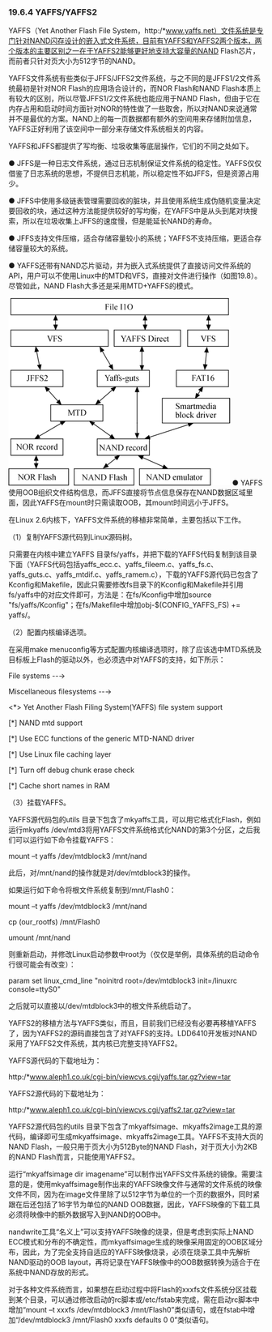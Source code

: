 ### 19.6.4 YAFFS/YAFFS2

YAFFS（Yet Another Flash File System，http:/*www.yaffs.net）文件系统是专门针对NAND闪存设计的嵌入式文件系统，目前有YAFFS和YAFFS2两个版本，两个版本的主要区别之一在于YAFFS2能够更好地支持大容量的NAND Flash芯片，而前者只针对页大小为512字节的NAND。

YAFFS文件系统有些类似于JFFS/JFFS2文件系统，与之不同的是JFFS1/2文件系统最初是针对NOR Flash的应用场合设计的，而NOR Flash和NAND Flash本质上有较大的区别，所以尽管JFFS1/2文件系统也能应用于NAND Flash，但由于它在内存占用和启动时间方面针对NOR的特性做了一些取舍，所以对NAND来说通常并不是最优的方案。NAND上的每一页数据都有额外的空间用来存储附加信息，YAFFS正好利用了该空间中一部分来存储文件系统相关的内容。

YAFFS和JFFS都提供了写均衡、垃圾收集等底层操作，它们的不同之处如下。

● JFFS是一种日志文件系统，通过日志机制保证文件系统的稳定性。YAFFS仅仅借鉴了日志系统的思想，不提供日志机能，所以稳定性不如JFFS，但是资源占用少。

● JFFS中使用多级链表管理需要回收的脏块，并且使用系统生成伪随机变量决定要回收的块，通过这种方法能提供较好的写均衡，在YAFFS中是从头到尾对块搜索，所以在垃圾收集上JFFS的速度慢，但是能延长NAND的寿命。

● JFFS支持文件压缩，适合存储容量较小的系统；YAFFS不支持压缩，更适合存储容量较大的系统。

● YAFFS还带有NAND芯片驱动，并为嵌入式系统提供了直接访问文件系统的API，用户可以不使用Linux中的MTD和VFS，直接对文件进行操作（如图19.8）。尽管如此，NAND Flash大多还是采用MTD+YAFFS的模式。

![P522_51048.jpg](../images/P522_51048.jpg)
● YAFFS使用OOB组织文件结构信息，而JFFS直接将节点信息保存在NAND数据区域里面，因此YAFFS在mount时只需读取OOB，其mount时间远小于JFFS。

在Linux 2.6内核下，YAFFS文件系统的移植非常简单，主要包括以下工作。

（1）复制YAFFS源代码到Linux源码树。

只需要在内核中建立YAFFS 目录fs/yaffs，并把下载的YAFFS代码复制到该目录下面（YAFFS代码包括yaffs_ecc.c、yaffs_fileem.c、yaffs_fs.c、yaffs_guts.c、yaffs_mtdif.c、yaffs_ramem.c），下载的YAFFS源代码已包含了Kconfig和Makefile，因此只需要修改fs目录下的Kconfig和Makefile并引用fs/yaffs中的对应文件即可，方法是：在fs/Kconfig中增加source "fs/yaffs/Kconfig"；在fs/Makefile中增加obj-$(CONFIG_YAFFS_FS) += yaffs/。

（2）配置内核编译选项。

在采用make menuconfig等方式配置内核编译选项时，除了应该选中MTD系统及目标板上Flash的驱动以外，也必须选中对YAFFS的支持，如下所示：

File systems --→ 
 
 Miscellaneous filesystems --→ 
 
 <*> Yet Another Flash Filing System(YAFFS) file system support 
 
 [*] NAND mtd support 
 
 [*] Use ECC functions of the generic MTD-NAND driver



[*] Use Linux file caching layer 
 
 [*] Turn off debug chunk erase check 
 
 [*] Cache short names in RAM

（3）挂载YAFFS。

YAFFS源代码包的utils 目录下包含了mkyaffs工具，可以用它格式化Flash，例如运行mkyaffs /dev/mtd3将用YAFFS文件系统格式化NAND的第3个分区，之后我们可以运行如下命令挂载YAFFS：

mount –t yaffs /dev/mtdblock3 /mnt/nand

此后，对/mnt/nand的操作就是对/dev/mtdblock3的操作。

如果运行如下命令将根文件系统复制到/mnt/Flash0：

mount –t yaffs /dev/mtdblock3 /mnt/nand 
 
 cp (our_rootfs) /mnt/Flash0 
 
 umount /mnt/nand

则重新启动，并修改Linux启动参数中root为（仅仅是举例，具体系统的启动命令行很可能会有改变）：

param set linux_cmd_line "noinitrd root=/dev/mtdblock3 init=/linuxrc console=ttyS0"

之后就可以直接以/dev/mtdblock3中的根文件系统启动了。

YAFFS2的移植方法与YAFFS类似，而且，目前我们已经没有必要再移植YAFFS了，因为YAFFS2的源码直接包含了对YAFFS的支持。LDD6410开发板对NAND采用了YAFFS2文件系统，其内核已完整支持YAFFS2。

YAFFS源代码的下载地址为：

http:/*www.aleph1.co.uk/cgi-bin/viewcvs.cgi/yaffs.tar.gz?view=tar

YAFFS2源代码的下载地址为：

http:/*www.aleph1.co.uk/cgi-bin/viewcvs.cgi/yaffs2.tar.gz?view=tar

YAFFS2源代码包的utils 目录下包含了mkyaffsimage、mkyaffs2image工具的源代码，编译即可生成mkyaffsimage、mkyaffs2image工具。YAFFS不支持大页的NAND Flash，一般只用于页大小为512Byte的NAND Flash，对于页大小为2KB的NAND Flash而言，只能使用YAFFS2。

运行“mkyaffsimage dir imagename”可以制作出YAFFS文件系统的镜像。需要注意的是，使用mkyaffsimage制作出来的YAFFS映像文件与通常的文件系统的映像文件不同，因为在image文件里除了以512字节为单位的一个页的数据外，同时紧跟在后还包括了16字节为单位的NAND OOB数据，因此，YAFFS映像的下载工具必须将映像中的额外数据写入到NAND的OOB中。

nandwrite工具“名义上”可以支持YAFFS映像的烧录，但是考虑到实际上NAND ECC模式和分布的不确定性，而mkyaffsimage生成的映像采用固定的OOB区域分布，因此，为了完全支持自适应的YAFFS映像烧录，必须在烧录工具中先解析NAND驱动的OOB layout，再将记录在YAFFS映像中的OOB数据转换为适合于在系统中NAND存放的形式。

对于各种文件系统而言，如果想在启动过程中将Flash的xxxfs文件系统分区挂载到某个目录，可以通过修改启动的rc脚本或/etc/fstab来完成，需在启动rc脚本中增加“mount –t xxxfs /dev/mtdblock3 /mnt/Flash0”类似语句，或在fstab中增加“/dev/mtdblock3 /mnt/Flash0 xxxfs defaults 0 0”类似语句。



